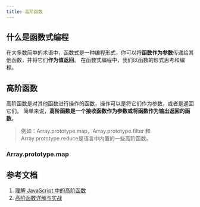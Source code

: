 ```yaml
---
title: 高阶函数
---
```

## 什么是函数式编程
在大多数简单的术语中，函数式是一种编程形式，你可以将**函数作为参数**传递给其他函数，并将它们**作为值返回**。 在函数式编程中，我们以函数的形式思考和编程。

## 高阶函数
高阶函数是对其他函数进行操作的函数，操作可以是将它们作为参数，或者是返回它们。 简单来说，**高阶函数是一个接收函数作为参数或将函数作为输出返回的函数**。

>例如：Array.prototype.map，Array.prototype.filter 和 Array.prototype.reduce是语言中内置的一些高阶函数。

### Array.prototype.map


## 参考文档

1. [理解 JavaScript 中的高阶函数](https://juejin.im/post/5beaad2751882511a852723c)
2. [高阶函数详解与实战](https://mp.weixin.qq.com/s/n2DQss8SwYwBkOpMLmdEgA)